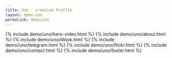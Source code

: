 ```yaml
---
title: Uno - creative Profile
layout: demo-uno
permalink: demo/uno
---
```



{% include demo/uno/hero-video.html %}
{% include demo/uno/about.html %}
{% include demo/uno/tiktok.html %}
{% include demo/uno/telegram.html %}
{% include demo/uno/flickr.html %}
{% include demo/uno/contact.html %}
{% include demo/uno/footer.html %}